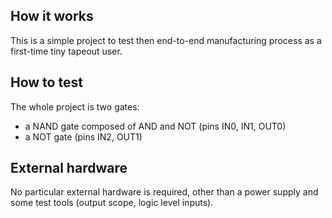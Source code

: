 <!---

This file is used to generate your project datasheet. Please fill in the information below and delete any unused
sections.

You can also include images in this folder and reference them in the markdown. Each image must be less than
512 kb in size, and the combined size of all images must be less than 1 MB.
-->

## How it works

This is a simple project to test then end-to-end manufacturing process as a first-time tiny tapeout user.

## How to test

The whole project is two gates:
- a NAND gate composed of AND and NOT (pins IN0, IN1, OUT0)
- a NOT gate (pins IN2, OUT1)

## External hardware

No particular external hardware is required, other than a power supply and some test tools (output scope, logic level inputs).
